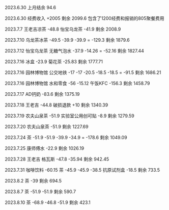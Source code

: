 2023.6.30 上月结余 94.6

2023.6.30 经费收入 +2005 剩余 2099.6 包含了1200经费和报销的805聚餐费用

2023.7.7 王老吉凉茶 -48.8 怡宝乌龙茶 -41.9 剩余 2008.9

2023.7.10 乌龙茶冰茶 -49.5 -39.9 -39.9 = -129.3 剩余 1879.6

2023.7.12 怡宝乌龙茶 无糖气泡水 -37.9 -14.26 = -52.16 剩余 1827.44

2023.7.16 冰盒 -23.9 菊花茶 -25.83 剩余 1777.71

2023.7.16 园林博物馆 公交地铁 -17 -17 -20.5 -18.5 -18.5 = -91.5 剩余 1686.21

2023.7.16 园林博物馆 水和零食 -56 -15.12 午饭KFC -156.3 剩余 1458.79

2023.7.17 AD钙奶 -83.6 剩余 1375.19

2023.7.18 王老吉 -44.8 破损退款 +10 剩余 1340.39

2023.7.19 农夫山泉茶 -51.9 实验室公用创可贴 -8.9 剩余 1279.59

2023.7.20 农夫山泉茶 -51.9 剩余 1227.69

2023.7.24 茶 -51.9 -51.9 -39.9 -34.9 = -178.6 剩余 1049.09

2023.7.25 康师傅水 -22.9 剩余 1026.19

2023.7.28 王老吉 格瓦斯 -47.8 -35.94 剩余 942.45

2023.7.31 咖啡饮料 -60.15 茶 -45.9 -45.9 -38.5 抗原试剂盒 -18.5 剩余 733.5

2023.8.2 茶 -39 剩余 694.5

2023.8.7 茶 -51.9 -51.9 剩余 590.7

2023.8.10 茶 -68.9 -46.8 -51.9 剩余 423.1